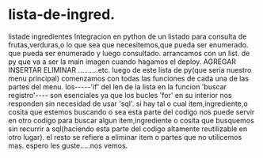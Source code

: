 # lista-de-ingred.
listade ingredientes
Integracion en python de un listado para consulta de frutas,verduras,o lo que sea que necesitemos,que  pueda ser enumerado.
que pueda ser enumerado y luego consultado.
arrancamos con un list. de py
que va a ser la main imagen cuando hagamos el deploy.
AGREGAR
INSERTAR
ELIMINAR
..........etc.
luego de este lista de py(que seria nuestro menu principal)
comenzamos con todas las funciones de cada una de las partes del menu.
los-----'if' del len de la lista en la funcion 'buscar registro'---- son esenciales ya que los bucles 'for' en su interior nos responden sin necesidad de usar 'sql'.
si hay tal o cual item,ingrediente,o cosita que estemos buscando o sea esta parte del codigo nos puede servir en otro codigo para buscar algun item,ingrediente
o cosita que busquemos sin recurrir a sql(haciendo esta parte del codigo altamente reutilizable en otro lugar).
el resto se refiere a eliminar item o partes que no utilicemos mas.
espero les guste.....nos vemos.





